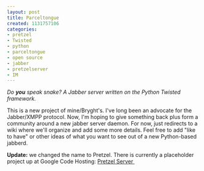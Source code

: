 ```yaml
--- 
layout: post
title: Parceltongue
created: 1131757106
categories: 
- pretzel
- Twisted
- python
- parceltongue
- open source
- jabber
- pretzelserver
- IM
---
```

<p><em>Do <strong>you</strong> speak snake? A Jabber server written on the Python Twisted framework.</em></p><p>This is a new project of mine/Bryght&#39;s. I&#39;ve long been an advocate for the Jabber/XMPP protocol. Now, I&#39;m hoping to give something back plus form a community around a new jabber server daemon. For now, just redirects to a wiki where we&#39;ll organize and add some more details. Feel free to add &quot;like to have&quot; or other ideas of what you want to see out of a new Python-based jabberd.</p><p><strong>Update:</strong> we changed the name to Pretzel. There is currently a placeholder project up at Google Code Hosting: <a href="http://code.google.com/p/pretzel/">Pretzel Server&nbsp;</a></p>
